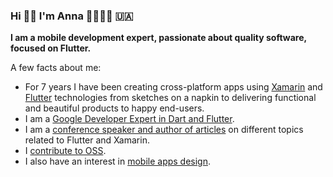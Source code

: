 ### Hi 👋🏻 I'm Anna 👩‍💻💙📱 🇺🇦

**I am a mobile development expert, passionate about quality software, focused on Flutter.**

A few facts about me:

* For 7 years I have been creating cross-platform apps using [Xamarin](https://dotnet.microsoft.com/apps/xamarin) and [Flutter](https://flutter.dev/) technologies from sketches on a napkin to delivering functional and beautiful products to happy end-users.
* I am a [Google Developer Expert in Dart and Flutter](https://developers.google.com/community/experts/directory/profile/profile-anna-domashych).
* I am a [conference speaker and author of articles](https://github.com/foxanna/blog) on different topics related to Flutter and Xamarin.
* I [contribute to OSS](https://github.com/foxanna?tab=repositories).
* I also have an interest in [mobile apps design](https://dribbble.com/foxanna).


<!--
**foxanna/foxanna** is a ✨ _special_ ✨ repository because its `README.md` (this file) appears on your GitHub profile.

Here are some ideas to get you started:

- 🔭 I’m currently working on ...
- 🌱 I’m currently learning ...
- 👯 I’m looking to collaborate on ...
- 🤔 I’m looking for help with ...
- 💬 Ask me about ...
- 📫 How to reach me: ...
- 😄 Pronouns: ...
- ⚡ Fun fact: ...
-->
